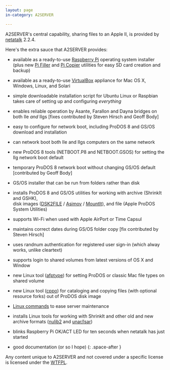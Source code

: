 ```yaml
---
layout: page
in-category: A2SERVER

---
```


A2SERVER's central capability, sharing files to an Apple II, is provided by
[netatalk][] 2.2.4.

Here's the extra sauce that A2SERVER provides:

* available as a ready-to-use [Raspberry Pi][] operating system installer  
  (plus new [Pi Filler][Raspberry Pi Party] and [Pi Copier][Raspberry Pi Party] utilities for easy SD card
  creation and backup)

* available as a ready-to-use [VirtualBox][] appliance for Mac OS X, Windows,
  Linux, and Solari

* simple downloadable installation script for Ubuntu Linux or Raspbian takes
  care of setting up and configuring *everything*

* enables reliable operation by Asante, Farallon and Dayna bridges on both IIe
  *and* IIgs \[fixes contributed by Steven Hirsch and Geoff Body\]

* easy to configure for network boot, including ProDOS 8 and GS/OS download
  and installation

* can network boot both IIe and IIgs computers on the same network

* new ProDOS 8 tools (NETBOOT.P8 and NETBOOT.GSOS) for setting the IIg network
  boot default

* temporary ProDOS 8 network boot without changing GS/OS default \[contributed
  by Geoff Body\]

* GS/OS installer that can be run from folders rather than disk

* installs ProDOS 8 and GS/OS utilities for working with archive (ShrinkIt and
  GSHK),  
  disk images ([DSK2FILE][] / [Asimov][NF products] / [MountIt][]), and file (Apple
  ProDOS System Utilities)

* supports Wi-Fi when used with Apple AirPort or Time Capsul

* maintains correct dates during GS/OS folder copy \[fix contributed by Steven
  Hirsch\]

* uses randnum authentication for registered user sign-in (which alway works,
  unlike cleartext)

* supports login to shared volumes from latest versions of OS X and Window

* new Linux tool ([afptype][]) for setting ProDOS or
  classic Mac file types on shared volume

* new Linux tool ([cppo][]) for cataloging and copying
  files (with optional resource forks) out of ProDOS disk image

* [Linux commands][A2SERVER commands] to ease server maintenance

* installs Linux tools for working with ShrinkIt and other old and new archive
  formats ([nulib2][] and [unar/lsar][The Unarchiver])

<!--
* sets up Raspberry Pi for shell login from Apple II via USB-serial cable or
  Raspberry Pi console cable
-->

* blinks Raspberry Pi OK/ACT LED for ten seconds when netatalk has just
  started

* good documentation (or so I hope)
{: .space-after }

Any content unique to A2SERVER and not covered under a specific license is
licensed under the [WTFPL][].

[netatalk]: http://netatalk.sourceforge.net/
[Raspberry Pi]: http://www.raspberrypi.org/
[Raspberry Pi Party]: http://ivanx.com/raspberrypi/
[VirtualBox]: http://www.virtualbox.org/
[DSK2FILE]: http://www.dwheeler.com/6502/oneelkruns/dsk2file.html
[NF products]: http://www.ninjaforce.com/html/products.html
[MountIt]: http://www.brutaldeluxe.fr/products/apple2gs/mountit.html
[afptype]: scripts/tools/afptype.txt
[cppo]: scripts/tools/cppo.txt
[A2SERVER commands]: a2server_commands.html
[nulib2]: http://www.nulib.com/
[The Unarchiver]: http://unarchiver.c3.cx/
[WTFPL]: http://www.wtfpl.net/
